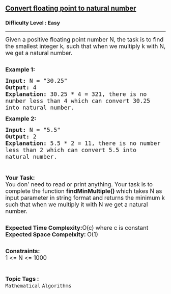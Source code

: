 <h2><a href="https://www.geeksforgeeks.org/problems/convert-floating-point-to-natural-number3049/1?page=8&category=Mathematical&difficulty=Easy&sortBy=submissions">Convert floating point to natural number</a></h2><h3>Difficulty Level : Easy</h3><hr><div class="problems_problem_content__Xm_eO"><p><span style="font-size:18px">Given a positive floating point number N, the task is to find the smallest integer k, such that when we multiply k with N, we get a natural number.</span><br>
&nbsp;</p>

<p><span style="font-size:18px"><strong>Example 1:</strong></span></p>

<pre><span style="font-size:18px"><strong>Input: </strong>N = "30.25"
<strong>Output: </strong>4
<strong>Explanation: </strong>30.25 * 4 = 321, there is no 
number less than 4 which can convert 30.25
into natural number.</span>
</pre>

<p><span style="font-size:18px"><strong>Example 2:</strong></span></p>

<pre><span style="font-size:18px"><strong>Input: </strong>N = "5.5"
<strong>Output: </strong>2
<strong>Explanation: </strong>5.5 * 2 = 11, there is no number
less than 2 which can convert 5.5 into 
natural number.</span>
</pre>

<p>&nbsp;</p>

<p><span style="font-size:18px"><strong>Your Task:</strong><br>
You don'&nbsp;need to read or print anything. Your task is to complete the function&nbsp;<strong>findMinMultiple()&nbsp;</strong>which takes N as input parameter in string format and returns the minimum k such that when we multiply it with N we get a natural number.</span><br>
&nbsp;</p>

<p><span style="font-size:18px"><strong>Expected Time Complexity:</strong>O(c) where c is constant<br>
<strong>Expected Space Compelxity:&nbsp;</strong>O(1)</span><br>
&nbsp;</p>

<p><span style="font-size:18px"><strong>Constraints:</strong><br>
1 &lt;= N &lt;= 1000</span></p>
</div><br><p><span style=font-size:18px><strong>Topic Tags : </strong><br><code>Mathematical</code>&nbsp;<code>Algorithms</code>&nbsp;